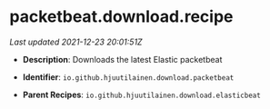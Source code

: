 # packetbeat.download.recipe

_Last updated 2021-12-23 20:01:51Z_

- **Description**: Downloads the latest Elastic packetbeat

- **Identifier**: `io.github.hjuutilainen.download.packetbeat`

- **Parent Recipes**: `io.github.hjuutilainen.download.elasticbeat`
